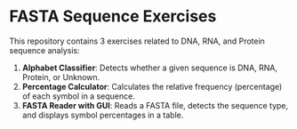 # FASTA Sequence Exercises

This repository contains 3 exercises related to DNA, RNA, and Protein sequence analysis:

1. **Alphabet Classifier**: Detects whether a given sequence is DNA, RNA, Protein, or Unknown.
2. **Percentage Calculator**: Calculates the relative frequency (percentage) of each symbol in a sequence.
3. **FASTA Reader with GUI**: Reads a FASTA file, detects the sequence type, and displays symbol percentages in a table.
